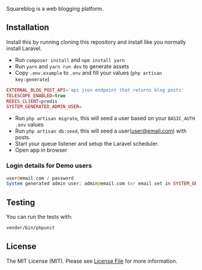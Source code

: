 Squareblog is a web blogging platform.

## Installation

Install this by running cloning this repository and install like you normally install Laravel.

-   Run `composer install` and `npm install yarn`
-   Run `yarn` and `yarn run dev` to generate assets
-   Copy `.env.example` to `.env` and fill your values (`php artisan key:generate`)

```php
EXTERNAL_BLOG_POST_API='api json endpoint that returns blog posts'
TELESCOPE_ENABLED=true
REDIS_CLIENT=predis
SYSTEM_GENERATED_ADMIN_USER=
```

-   Run `php artisan migrate`, this will seed a user based on your `BASIC_AUTH` `.env` values
-   Run `php artisan db:seed`, this will seed a user(user@email.com) with posts.
-   Start your queue listener and setup the Laravel scheduler.
-   Open app in browser

### Login details for Demo users

```php
user@email.com / password
System generated admin user: admin@email.com (or email set in SYSTEM_GENERATED_ADMIN_USER) / password
```

## Testing

You can run the tests with:

```bash
vendor/bin/phpunit
```

## License

The MIT License (MIT). Please see [License File](LICENSE.md) for more information.
